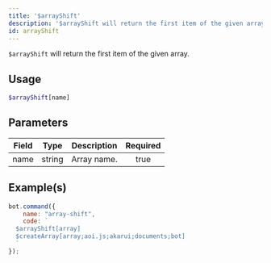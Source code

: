 ```yaml
---
title: '$arrayShift'
description: '$arrayShift will return the first item of the given array.'
id: arrayShift
---
```


`$arrayShift` will return the first item of the given array.

## Usage

```php
$arrayShift[name]
```

## Parameters

| Field | Type   | Description | Required |
| ----- | ------ | ----------- |:--------:|
| name  | string | Array name. |   true   |

## Example(s)

```javascript
bot.command({
    name: "array-shift",
    code: `
  $arrayShift[array]
  $createArray[array;aoi.js;akarui;documents;bot]
  `
});
```
